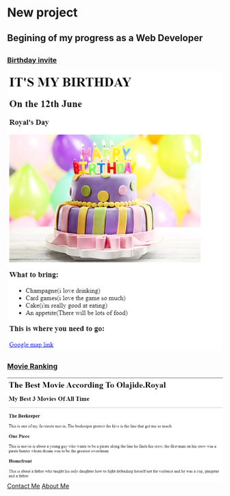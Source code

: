 <!DOCTYPE html>
<html lang="en">
    <head>
        <meta charset="UTF-8">
        <title>OLAJIDE Portfolio</title>
    </head>
    <body>
        <h1>New project</h1>
        <h2>Begining of my progress as a Web Developer<h2>
        <h3><a href="./public/birthday-invite.html">Birthday invite</a></h3> 
        <img src="./assets/images/Birthday invite real.PNG" alt="the details of the birhday"/>
        <h3><a href="./public/movie-ranking.html">Movie Ranking</a></h3>
        <img src="./assets/images/movie ranking real.PNG" alt="the details of movie ranking"/>
        <a href="./public/contact.html">Contact Me</a>
        <a href="./public/about.html">About Me</a>
    <body>
</html>                 
